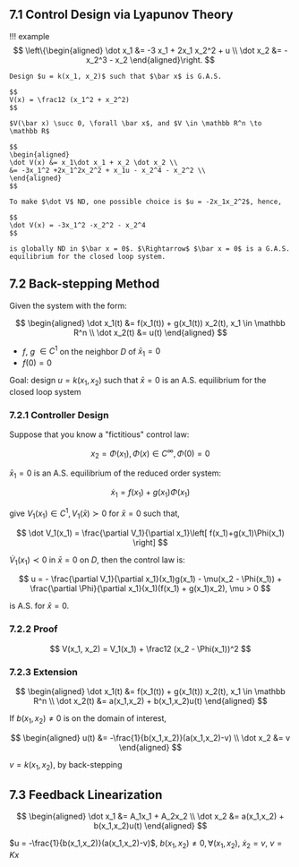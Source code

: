 ## 7.1 Control Design via Lyapunov Theory

!!! example
    $$
    \left\{\begin{aligned}
    \dot x_1 &= -3 x_1 + 2x_1 x_2^2 + u \\
    \dot x_2 &= -x_2^3 - x_2
    \end{aligned}\right.
    $$

    Design $u = k(x_1, x_2)$ such that $\bar x$ is G.A.S.

    $$
    V(x) = \frac12 (x_1^2 + x_2^2)
    $$ 

    $V(\bar x) \succ 0, \forall \bar x$, and $V \in \mathbb R^n \to \mathbb R$

    $$
    \begin{aligned}
    \dot V(x) &= x_1\dot x_1 + x_2 \dot x_2 \\
    &= -3x_1^2 +2x_1^2x_2^2 + x_1u - x_2^4 - x_2^2 \\
    \end{aligned}
    $$

    To make $\dot V$ ND, one possible choice is $u = -2x_1x_2^2$, hence,

    $$
    \dot V(x) = -3x_1^2 -x_2^2 - x_2^4
    $$

    is globally ND in $\bar x = 0$. $\Rightarrow$ $\bar x = 0$ is a G.A.S. equilibrium for the closed loop system.

## 7.2 Back-stepping Method
Given the system with the form:

$$
\begin{aligned}
\dot x_1(t) &= f(x_1(t)) + g(x_1(t)) x_2(t), x_1 \in \mathbb R^n \\
\dot x_2(t) &= u(t)
\end{aligned}
$$

* $f$, $g$ $\in C^1$ on the neighbor $D$ of $\bar x_1 = 0$
* $f(0) = 0$

Goal: design $u = k(x_1, x_2)$ such that $\bar x = 0$ is an A.S. equilibrium for the closed loop system

### 7.2.1 Controller Design
Suppose that you know a "fictitious" control law: 

$$
x_2 = \Phi(x_1), \Phi(x) \in C^\infty, \Phi(0) = 0
$$

$\bar x_1 = 0$ is an A.S. equilibrium of the reduced order system:

$$
\dot x_1 = f(x_1) + g(x_1)\Phi(x_1)
$$

give $V_1(x_1) \in C^1, V_1(\bar x) \succ 0$ for $\bar x = 0$ such that, 

$$
\dot V_1(x_1) = \frac{\partial V_1}{\partial x_1}\left[ f(x_1)+g(x_1)\Phi(x_1) \right]
$$

$\dot V_1(x_1) \prec 0$ in $\bar x = 0$ on $D$, then the control law is:

$$
u = - \frac{\partial V_1}{\partial x_1}(x_1)g(x_1) - \mu(x_2 - \Phi(x_1)) + \frac{\partial \Phi}{\partial x_1}(x_1)(f(x_1) + g(x_1)x_2), \mu > 0
$$

is A.S. for $\bar x = 0$.

### 7.2.2 Proof
$$
V(x_1, x_2) = V_1(x_1) + \frac12 (x_2 - \Phi(x_1))^2
$$

### 7.2.3 Extension
$$
\begin{aligned}
\dot x_1(t) &= f(x_1(t)) + g(x_1(t)) x_2(t), x_1 \in \mathbb R^n \\
\dot x_2(t) &= a(x_1,x_2) + b(x_1,x_2)u(t)
\end{aligned}
$$

If $b(x_1,x_2) \neq 0$ is on the domain of interest,

$$
\begin{aligned}
u(t) &= -\frac{1}{b(x_1,x_2)}(a(x_1,x_2)-v) \\
\dot x_2 &= v
\end{aligned}
$$

$v = k(x_1,x_2)$, by back-stepping

## 7.3 Feedback Linearization
$$
\begin{aligned}
\dot x_1 &= A_1x_1 + A_2x_2 \\
\dot x_2 &= a(x_1,x_2) + b(x_1,x_2)u(t)
\end{aligned}
$$

$u = -\frac{1}{b(x_1,x_2)}(a(x_1,x_2)-v)$, $b(x_1,x_2) \neq 0, \forall (x_1, x_2)$, $\dot x_2 = v$, $v = Kx$